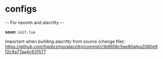 # configs
-- For neovim and alacritty --

**soon**: `init.lua`




Important when building alacritty from source (change file):
https://github.com/fredizzimo/alacritty/commit/c1b9958c5ee80afea2080e9f2c9a77aa4c631577

